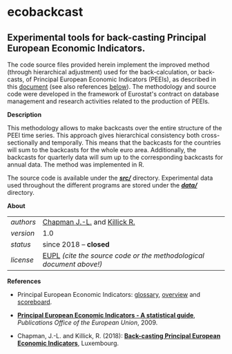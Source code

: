 ecobackcast
===========

Experimental tools for back-casting Principal European Economic Indicators.
---


The code source files provided herein implement the improved method (through hierarchical adjustment) used for the back-calculation, or back-casts, of Principal European Economic Indicators (PEEIs), as described in this [document](docs/R_backcastingPEEIs.pdf) (see also references [below](#References)). The methodology and source code were developed in the framework of Eurostat's contract on database management and research activities related to the production of PEEIs.

**Description**

This methodology allows to make backcasts over the entire structure of the PEEI time series. This approach gives hierarchical consistency both cross-sectionally and temporally. This means that the backcasts for the countries will sum to the backcasts for the whole euro area. Additionally, the backcasts for quarterly data will sum up to the corresponding backcasts for annual data. The method was implemented in R.

The source code is available under the [**_src/_**](src) directory. Experimental data used throughout the different programs are stored under the [**_data/_**](src) directory.

**About**

<table align="center">
    <tr> <td align="left"><i>authors</i></td> <td align="left"> <a href="https://www.linkedin.com/in/jamieleighchapman">Chapman J.-L.</a> and 
	<a href="https://www.linkedin.com/in/rebecca-killick-0427b615a">Killick R.</a> </tr> 
    <tr> <td align="left"><i>version</i></td> <td align="left">1.0</td> </tr> 
    <tr> <td align="left"><i>status</i></td> <td align="left">since 2018 &ndash; <b>closed</b> </td> </tr> 
    <tr> <td align="left"><i>license</i></td> <td align="left"><a href="https://joinup.ec.europa.eu/sites/default/files/eupl1.1.-licence-en_0.pdfEUPL">EUPL</a> <i>(cite the source code or the methodological document above!)</i></td> </tr> 
</table>

**<a name="References"></a>References** 

* Principal European Economic Indicators: [glossary](https://ec.europa.eu/eurostat/statistics-explained/index.php/Glossary:Principal_European_economic_indicators_(PEEI)), [overview](https://ec.europa.eu/eurostat/web/euro-indicators/overview) and [scoreboard](https://ec.europa.eu/eurostat/web/euro-indicators/scoreboard).

* [**Principal European Economic Indicators - A statistical guide**](https://ec.europa.eu/eurostat/documents/3217494/5713943/KS-81-08-398-EN.PDF/b7c1a8d5-2ea1-4e1c-b585-4582e92f5e2d?version=1.0), _Publications Office of the European Union_, 2009.

* Chapman, J.-L. and Killick, R. (2018): [**Back-casting Principal European Economic Indicators**](https://github.com/eurostat/ecobackcast/blob/master/docs/R_backcastingPEEIs.pdf), Luxembourg.

